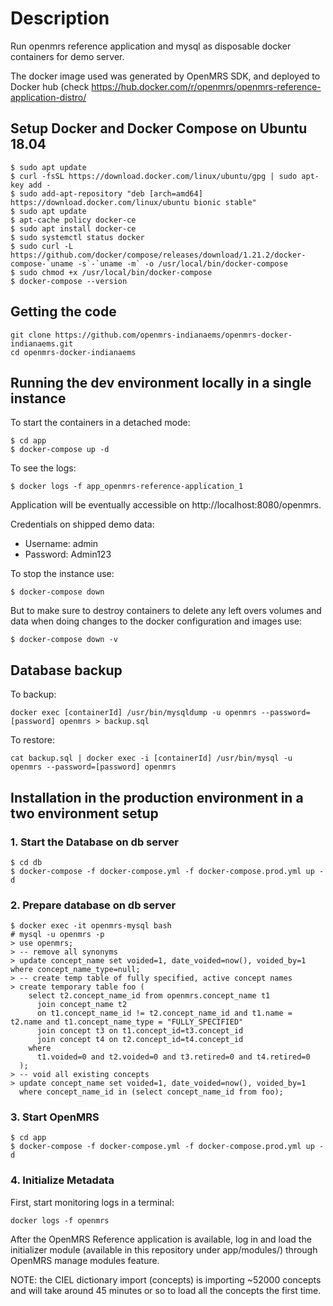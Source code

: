 # Description
Run openmrs reference application and mysql as disposable docker containers
for demo server.


The docker image used was generated by OpenMRS SDK, and deployed to Docker hub (check <https://hub.docker.com/r/openmrs/openmrs-reference-application-distro/>

## Setup Docker and Docker Compose on Ubuntu 18.04

```
$ sudo apt update
$ curl -fsSL https://download.docker.com/linux/ubuntu/gpg | sudo apt-key add -
$ sudo add-apt-repository "deb [arch=amd64] https://download.docker.com/linux/ubuntu bionic stable"
$ sudo apt update
$ apt-cache policy docker-ce
$ sudo apt install docker-ce
$ sudo systemctl status docker
$ sudo curl -L https://github.com/docker/compose/releases/download/1.21.2/docker-compose-`uname -s`-`uname -m` -o /usr/local/bin/docker-compose
$ sudo chmod +x /usr/local/bin/docker-compose
$ docker-compose --version
```
## Getting the code
```
git clone https://github.com/openmrs-indianaems/openmrs-docker-indianaems.git
cd openmrs-docker-indianaems
```

## Running the dev environment locally in a single instance

To start the containers in a detached mode:

```
$ cd app
$ docker-compose up -d 
```

To see the logs:

```
$ docker logs -f app_openmrs-reference-application_1
```

Application will be eventually accessible on http://localhost:8080/openmrs.

Credentials on shipped demo data:
  - Username: admin
  - Password: Admin123

To stop the instance use:

```
$ docker-compose down
```

But to make sure to destroy containers to delete any left overs volumes and data when doing changes to the docker configuration and images use:

```
$ docker-compose down -v
```


## Database backup

To backup:

```
docker exec [containerId] /usr/bin/mysqldump -u openmrs --password=[password] openmrs > backup.sql
```

To restore:

```
cat backup.sql | docker exec -i [containerId] /usr/bin/mysql -u openmrs --password=[password] openmrs

```


## Installation in the production environment in a two environment setup

### 1. Start the Database on db server

```
$ cd db
$ docker-compose -f docker-compose.yml -f docker-compose.prod.yml up -d
```

### 2. Prepare database on db server

```
$ docker exec -it openmrs-mysql bash
# mysql -u openmrs -p
> use openmrs;
> -- remove all synonyms
> update concept_name set voided=1, date_voided=now(), voided_by=1 where concept_name_type=null;
> -- create temp table of fully specified, active concept names
> create temporary table foo (
    select t2.concept_name_id from openmrs.concept_name t1 
      join concept_name t2
      on t1.concept_name_id != t2.concept_name_id and t1.name = t2.name and t1.concept_name_type = "FULLY_SPECIFIED"
      join concept t3 on t1.concept_id=t3.concept_id
      join concept t4 on t2.concept_id=t4.concept_id
    where
      t1.voided=0 and t2.voided=0 and t3.retired=0 and t4.retired=0
  );
> -- void all existing concepts
> update concept_name set voided=1, date_voided=now(), voided_by=1
  where concept_name_id in (select concept_name_id from foo);
```

### 3. Start OpenMRS

```
$ cd app
$ docker-compose -f docker-compose.yml -f docker-compose.prod.yml up -d
```

### 4. Initialize Metadata

First, start monitoring logs in a terminal:

```
docker logs -f openmrs
```

After the OpenMRS Reference application is available, log in and load the initializer module (available in this 
repository under app/modules/) through OpenMRS manage modules feature.

NOTE: the CIEL dictionary import (concepts) is importing ~52000 concepts and will take around 45 minutes or so to 
load all the concepts the first time.


